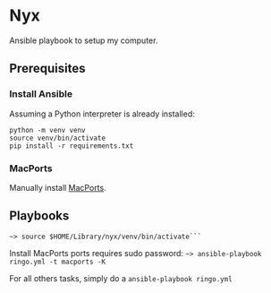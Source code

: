 # Nyx

Ansible playbook to setup my computer.

## Prerequisites

### Install Ansible

Assuming a Python interpreter is already installed:

```
python -m venv venv
source venv/bin/activate
pip install -r requirements.txt  
```

### MacPorts

Manually install [MacPorts](https://www.macports.org/install.php).

## Playbooks

```
~> source $HOME/Library/nyx/venv/bin/activate```
```

Install MacPorts ports requires sudo password: ```~> ansible-playbook ringo.yml -t macports -K```

For all others tasks, simply do a ```ansible-playbook ringo.yml```
